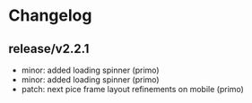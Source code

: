 # Changelog

## release/v2.2.1
* minor: added loading spinner (primo)
* minor: added loading spinner (primo)
* patch: next pice frame layout refinements on mobile (primo)
